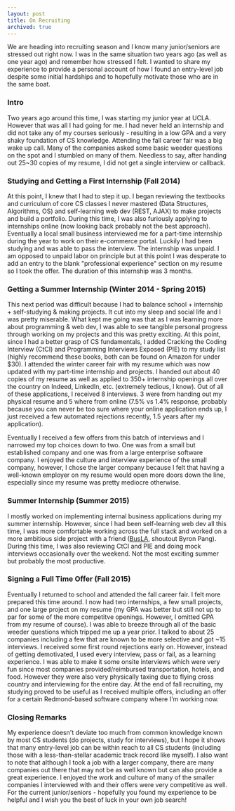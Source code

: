 ```yaml
---
layout: post
title: On Recruiting
archived: true
---
```


We are heading into recruiting season and I know many junior/seniors are stressed out right now. I was in the same situation two years ago (as well as one year ago) and remember how stressed I felt. I wanted to share my experience to provide a personal account of how I found an entry-level job despite some initial hardships and to hopefully motivate those who are in the same boat.

### Intro

Two years ago around this time, I was starting my junior year at UCLA. However that was all I had going for me. I had never held an internship and did not take any of my courses seriously - resulting in a low GPA and a very shaky foundation of CS knowledge. Attending the fall career fair was a big wake up call. Many of the companies asked some basic weeder questions on the spot and I stumbled on many of them. Needless to say, after handing out 25~30 copies of my resume, I did not get a single interview or callback.

### Studying and Getting a First Internship (Fall 2014)

At this point, I knew that I had to step it up. I began reviewing the textbooks and curriculum of core CS classes I never mastered (Data Structures, Algorithms, OS) and self-learning web dev (REST, AJAX) to make projects and build a portfolio. During this time, I was also furiously applying to internships online (now looking back probably not the best approach). Eventually a local small business interviewed me for a part-time internship during the year to work on their e-commerce portal. Luckily I had been studying and was able to pass the interview. The internship was unpaid. I am opposed to unpaid labor on principle but at this point I was desperate to add an entry to the blank "professional experience" section on my resume so I took the offer. The duration of this internship was 3 months.

### Getting a Summer Internship (Winter 2014 - Spring 2015)

This next period was difficult because I had to balance school + internship + self-studying & making projects. It cut into my sleep and social life and I was pretty miserable. What kept me going was that as I was learning more about programming & web dev, I was able to see tangible personal progress through working on my projects and this was pretty exciting. At this point, since I had a better grasp of CS fundamentals, I added Cracking the Coding Interview (CtCI) and Programming Interviews Exposed (PIE) to my study list (highly recommend these books, both can be found on Amazon for under $30). I attended the winter career fair with my resume which was now updated with my part-time internship and projects. I handed out about 40 copies of my resume as well as applied to 350+ internship openings all over the country on Indeed, LinkedIn, etc. (extremely tedious, I know). Out of all of these applications, I received 8 interviews. 3 were from handing out my physical resume and 5 where from online (7.5% vs 1.4% response, probably because you can never be too sure where your online application ends up, I just received a few automated rejections recently, 1.5 years after my application).

Eventually I received a few offers from this batch of interviews and I narrowed my top choices down to two. One was from a small but established company and one was from a large enterprise software company. I enjoyed the culture and interview experience of the small company, however, I chose the larger company because I felt that having a well-known employer on my resume would open more doors down the line, especially since my resume was pretty mediocre otherwise.

### Summer Internship (Summer 2015)

I mostly worked on implementing internal business applications during my summer internship. However, since I had been self-learning web dev all this time, I was more comfortable working across the full stack and worked on a more ambitious side project with a friend ([BusLA](http://busla.me), shoutout Byron Pang). During this time, I was also reviewing CtCI and PIE and doing mock interviews occasionally over the weekend. Not the most exciting summer but probably the most productive.

### Signing a Full Time Offer (Fall 2015)

Eventually I returned to school and attended the fall career fair. I felt more prepared this time around. I now had two internships, a few small projects, and one large project on my resume (my GPA was better but still not up to par for some of the more competitve openings. However, I omitted GPA from my resume of course). I was able to breeze through all of the basic weeder questions which tripped me up a year prior. I talked to about 25 companies including a few that are known to be more selective and got ~15 interviews. I received some first round rejections early on. However, instead of getting demotivated, I used every interview, pass or fail, as a learning experience. I was able to make it some onsite interviews which were very fun since most companies provided/reimbursed transportation, hotels, and food. However they were also very physically taxing due to flying cross country and interviewing for the entire day. At the end of fall recruiting, my studying proved to be useful as I received multiple offers, including an offer for a certain Redmond-based software company where I'm working now.

### Closing Remarks

My experience doesn't deviate too much from common knowledge known by most CS students (do projects, study for interviews), but I hope it shows that many entry-level job can be within reach to all CS students (including those with a less-than-stellar academic track record like myself). I also want to note that although I took a job with a larger company, there are many companies out there that may not be as well known but can also provide a great experience. I enjoyed the work and culture of many of the smaller companies I interviewed with and their offers were very competitive as well. For the current junior/seniors - hopefully you found my experience to be helpful and I wish you the best of luck in your own job search!
